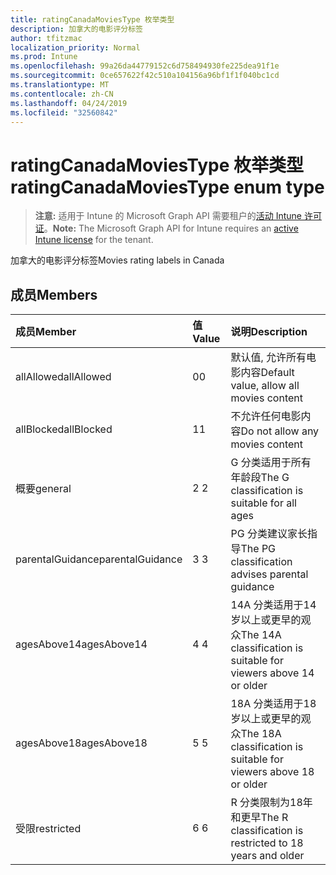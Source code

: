 ```yaml
---
title: ratingCanadaMoviesType 枚举类型
description: 加拿大的电影评分标签
author: tfitzmac
localization_priority: Normal
ms.prod: Intune
ms.openlocfilehash: 99a26da44779152c6d758494930fe225dea91f1e
ms.sourcegitcommit: 0ce657622f42c510a104156a96bf1f1f040bc1cd
ms.translationtype: MT
ms.contentlocale: zh-CN
ms.lasthandoff: 04/24/2019
ms.locfileid: "32560842"
---
```

# <a name="ratingcanadamoviestype-enum-type"></a><span data-ttu-id="bc4e2-103">ratingCanadaMoviesType 枚举类型</span><span class="sxs-lookup"><span data-stu-id="bc4e2-103">ratingCanadaMoviesType enum type</span></span>

> <span data-ttu-id="bc4e2-104">**注意:** 适用于 Intune 的 Microsoft Graph API 需要租户的[活动 Intune 许可证](https://go.microsoft.com/fwlink/?linkid=839381)。</span><span class="sxs-lookup"><span data-stu-id="bc4e2-104">**Note:** The Microsoft Graph API for Intune requires an [active Intune license](https://go.microsoft.com/fwlink/?linkid=839381) for the tenant.</span></span>

<span data-ttu-id="bc4e2-105">加拿大的电影评分标签</span><span class="sxs-lookup"><span data-stu-id="bc4e2-105">Movies rating labels in Canada</span></span>

## <a name="members"></a><span data-ttu-id="bc4e2-106">成员</span><span class="sxs-lookup"><span data-stu-id="bc4e2-106">Members</span></span>
|<span data-ttu-id="bc4e2-107">成员</span><span class="sxs-lookup"><span data-stu-id="bc4e2-107">Member</span></span>|<span data-ttu-id="bc4e2-108">值</span><span class="sxs-lookup"><span data-stu-id="bc4e2-108">Value</span></span>|<span data-ttu-id="bc4e2-109">说明</span><span class="sxs-lookup"><span data-stu-id="bc4e2-109">Description</span></span>|
|:---|:---|:---|
|<span data-ttu-id="bc4e2-110">allAllowed</span><span class="sxs-lookup"><span data-stu-id="bc4e2-110">allAllowed</span></span>|<span data-ttu-id="bc4e2-111">0</span><span class="sxs-lookup"><span data-stu-id="bc4e2-111">0</span></span>|<span data-ttu-id="bc4e2-112">默认值, 允许所有电影内容</span><span class="sxs-lookup"><span data-stu-id="bc4e2-112">Default value, allow all movies content</span></span>|
|<span data-ttu-id="bc4e2-113">allBlocked</span><span class="sxs-lookup"><span data-stu-id="bc4e2-113">allBlocked</span></span>|<span data-ttu-id="bc4e2-114">1</span><span class="sxs-lookup"><span data-stu-id="bc4e2-114">1</span></span>|<span data-ttu-id="bc4e2-115">不允许任何电影内容</span><span class="sxs-lookup"><span data-stu-id="bc4e2-115">Do not allow any movies content</span></span>|
|<span data-ttu-id="bc4e2-116">概要</span><span class="sxs-lookup"><span data-stu-id="bc4e2-116">general</span></span>|<span data-ttu-id="bc4e2-117">2 </span><span class="sxs-lookup"><span data-stu-id="bc4e2-117">2</span></span>|<span data-ttu-id="bc4e2-118">G 分类适用于所有年龄段</span><span class="sxs-lookup"><span data-stu-id="bc4e2-118">The G classification is suitable for all ages</span></span>|
|<span data-ttu-id="bc4e2-119">parentalGuidance</span><span class="sxs-lookup"><span data-stu-id="bc4e2-119">parentalGuidance</span></span>|<span data-ttu-id="bc4e2-120">3 </span><span class="sxs-lookup"><span data-stu-id="bc4e2-120">3</span></span>|<span data-ttu-id="bc4e2-121">PG 分类建议家长指导</span><span class="sxs-lookup"><span data-stu-id="bc4e2-121">The PG classification advises parental guidance</span></span>|
|<span data-ttu-id="bc4e2-122">agesAbove14</span><span class="sxs-lookup"><span data-stu-id="bc4e2-122">agesAbove14</span></span>|<span data-ttu-id="bc4e2-123">4 </span><span class="sxs-lookup"><span data-stu-id="bc4e2-123">4</span></span>|<span data-ttu-id="bc4e2-124">14A 分类适用于14岁以上或更早的观众</span><span class="sxs-lookup"><span data-stu-id="bc4e2-124">The 14A classification is suitable for viewers above 14 or older</span></span>|
|<span data-ttu-id="bc4e2-125">agesAbove18</span><span class="sxs-lookup"><span data-stu-id="bc4e2-125">agesAbove18</span></span>|<span data-ttu-id="bc4e2-126">5 </span><span class="sxs-lookup"><span data-stu-id="bc4e2-126">5</span></span>|<span data-ttu-id="bc4e2-127">18A 分类适用于18岁以上或更早的观众</span><span class="sxs-lookup"><span data-stu-id="bc4e2-127">The 18A classification is suitable for viewers above 18 or older</span></span>|
|<span data-ttu-id="bc4e2-128">受限</span><span class="sxs-lookup"><span data-stu-id="bc4e2-128">restricted</span></span>|<span data-ttu-id="bc4e2-129">6 </span><span class="sxs-lookup"><span data-stu-id="bc4e2-129">6</span></span>|<span data-ttu-id="bc4e2-130">R 分类限制为18年和更早</span><span class="sxs-lookup"><span data-stu-id="bc4e2-130">The R classification is restricted to 18 years and older</span></span>|



